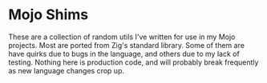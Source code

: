 # Mojo Shims

These are a collection of random utils I've written for use in my Mojo projects. Most are ported from Zig's standard library. Some of them are have quirks due to bugs in the language, and others due to my lack of testing. Nothing here is production code, and will probably break frequently as new language changes crop up.
